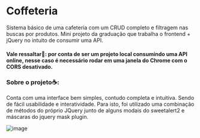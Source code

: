 # Coffeteria
Sistema básico de uma cafeteria com um CRUD completo e filtragem nas buscas por produtos. Mini projeto da graduação que trabalha o frontend + jQuery no intuito de consumir uma API. 

#### Vale ressaltar🚨: por conta de ser um projeto local consumindo uma API online, nesse caso é necessário rodar em uma janela do Chrome com o CORS desativado. 

### Sobre o projeto☕:

Conta com uma interface bem simples, contudo completa e intuitiva. Sendo de fácil usabilidade e interatividade. Para isto, foi utilizado uma combinação de métodos do próprio JQuery junto de alguns modais do sweetalert2 e máscaras do jquery mask plugin. 

![image](https://github.com/julioCarrilloDEV/Coffeteria/assets/121584559/89ccff45-88b8-4f90-b401-a1061a532886)

